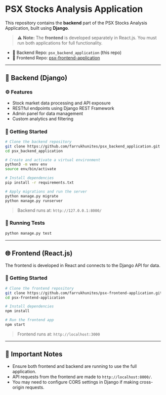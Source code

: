 # PSX Stocks Analysis Application

This repository contains the **backend** part of the PSX Stocks Analysis Application, built using **Django**.  
> ⚠️ **Note:** The **frontend** is developed separately in React.js. You must run both applications for full functionality.

- 🔗 Backend Repo: `psx_backend_application` (this repo)  
- 🔗 Frontend Repo: [psx-frontend-application](https://github.com/farrukhunites/psx-frontend-application)

---

## 🧠 Backend (Django)

### ⚙️ Features

- Stock market data processing and API exposure
- RESTful endpoints using Django REST Framework
- Admin panel for data management
- Custom analytics and filtering

### 🚀 Getting Started

```bash
# Clone the backend repository
git clone https://github.com/farrukhunites/psx_backend_application.git
cd psx_backend_application

# Create and activate a virtual environment
python3 -m venv env
source env/bin/activate

# Install dependencies
pip install -r requirements.txt

# Apply migrations and run the server
python manage.py migrate
python manage.py runserver
```

> Backend runs at: `http://127.0.0.1:8000/`

### 🧪 Running Tests

```bash
python manage.py test
```

---

## 🌐 Frontend (React.js)

The frontend is developed in React and connects to the Django API for data.

### 🚀 Getting Started

```bash
# Clone the frontend repository
git clone https://github.com/farrukhunites/psx-frontend-application.git
cd psx-frontend-application

# Install dependencies
npm install

# Run the frontend app
npm start
```

> Frontend runs at: `http://localhost:3000`

---

## 🔗 Important Notes

* Ensure both frontend and backend are running to use the full application.
* API requests from the frontend are made to `http://localhost:8000/`.
* You may need to configure CORS settings in Django if making cross-origin requests.

